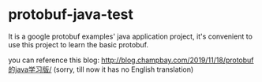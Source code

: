 # protobuf-java-test

It is a google protobuf examples' java application project, it's convenient to use this project to learn the basic protobuf.

you can reference this blog: <a href="http://blog.champbay.com/2019/11/18/protobuf%e7%9a%84java%e5%ad%a6%e4%b9%a0%e7%89%88/" target="_blank">http://blog.champbay.com/2019/11/18/protobuf的java学习版/</a> (sorry, till now it has no English translation)